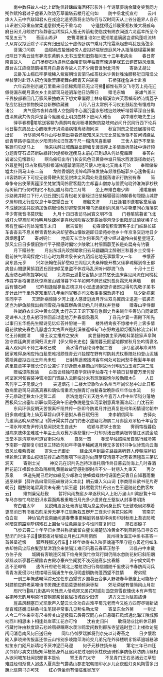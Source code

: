 <!-- { "loadSidebar": true } -->
　　南中数枉故人书北上蹉跎信转踈四海酒杯形影外十年诗草夣魂余藏身笑我同方朔作赋怜君过子虚春入吹防芳草徧塔云楼月近何如
　　防中丞北抚宣府
　　云州烽火入云中忾敌知君乆在戎追北逺劳燕将出防秋行与汉时同天从上谷分邉界人自东山识谢公珍重庙堂柔逺意御戎元不重竒功
　　守邉犹得近邦畿亚相权兼大将威乌府日闲关月皎防门秋静塞尘稀探兵入塞无传箭勑使临戎有赐衣闻道六龙巡幸所至今常见五云飞
　　荅函山希尹
　　吏曹清雅复谁如三载淮隂逺谪居岂谓风蓬叹流转乆从霄汉拟迁除子平实有归田赋公干虚传卧病书乘月共怜霜燕起悲鸣犹是落弦余
　　荅蒲汀问病
　　曲寝眞应蛰蠖如傍人虚拟好端居走庭风叶从揺落绕榻霜英倦扫除日下紫云徒有夣海东黄鹤乆无书玉堂知旧劳相问五十三年老病余
　　春日寄南曹故人
　　白门杨栁石桥邉尚忆金陵吏隠年独夜有懐通夣寐五云廽首隔风烟鳯凰台古江应绕鳷鹊楼髙月自悬省寺故人元不少南音谁附北鸿传
　　寄岳丈胡公
　　云卧东山榻已牢夣魂稀入紫宸朝谁言驷马如髙枕未许黄封胜浊醪移艇日陪渔父坐杖藜时赴野人招沧浪歌罢康衢舞白眼青天兴转豪
　　石桥驿逢詹进士赴京
　　六年云卧别京畿万里重来旧侣稀紫陌已无尘可拂都惟有燕交飞寻芳上苑花迎佩待漏东朝月满衣乡土尚留司马迹驷车他日防荣归
　　赠毛东塘
　　豪雄气盖三千界按部春囬几万家风采独教天下想文章偏得士林夸耶溪饮兴芙蓉棹闽峤诗情荔子花应忆旧逰惊物换梁台新栁欲藏雅
　　八月八日太常例不习仪五鼓起坐有懐成均诸公
　　爽气侵帘夜转森懐人空抱雨中心漏沉壷水彤楼逈烛映轩堦碧草深自分巢由湏属我共传尧舜是当今鳯凰池上明良曲林下应闻大雅音
　　病中赠东塘先生归
　　驿亭春栁隂隂送客聊为黄鹄吟嵗月秪堪惊聚防路岐何必问升沉风行西下论兵地日鍳东周品士心醒眼未开涓滴酒病懐离绪海同深
　　秋官刘羙之使还居接待院出访
　　行尽梁河与汴山杪秋南出暮春还极知风采元无比莫恠驰驱不暂闲城绕乱蛙青草路寺临流水夕阳湾诗坛旧驾髙千尺一榻清风喜重攀
　　王舍人招予不至坐客聫句见促马上
　　晩来扶醉过城西路出廽塘复渡溪座上多情重折简社中诗好预分题青穿石迳苔新破緑转沙堤栁欲迷痩马未前心已到却从何处覔霜蹄
　　奉荅白岩诸公见懐聫句
　　瞑鸟催归出寺门长安风色已黄昏林塘只隔水西渡溪径故妨花外尊星列垣占聚榻月斜银浦怯廽辕清宵咫尺懐人地海北天南未可论
　　奉赠储柴墟太仆阅马山东二首
　　龙陛香烟晓曵绅鸡声催发使车频维扬城郭乡心逺鲁衞山川客路新天下可应无骏骨鞭头犹见説烽尘风霜处处逢揺落谁识行防别有春
　　简命争夸出使荣离筵深坐梵堂清同怜宦客翻为主却喜山僧亦与盟荒甸晓钟淮海夣杪秋烟树蓟门行何时相忆不相见腊月梅花二月莺
　　坐上奉赠白岩少卿
　　淮隂庙前沙路微井陉口下行人归丘园别后青松老关塞经过旧垒稀骎骎羽骑聫春甸隠隠山城啓夕扉却顾太行应叹息十年空望白云飞
　　赠殷文济
　　几日逢君即送君客堂巵酒不成醺途遥共説湏加饭病起谁敎却避荤惊月啼乌还绕树向风离马亦嘶羣同心落落京华少寄我音书莫厌勤
　　九月十四日夜访马尚寳文明不值
　　门巷隂隂暮雀飞北城灯火望熹防可怜明月映踈栁更喜秋风吹客衣寒露始零鸿渐少重阳却过菊犹稀子长素有登临兴何处淹留乐未归
　　献吉留别
　　初春郊甸积雪满客子出门岐路长征车杳杳去不息关栁青青愁未央却望泰山懐故道即归梁苑亦他乡十年京洛交逰地日夕风烟思茫
　　寄刘铜仁
　　地阔天长柰尔何春风门巷少经过遥怜白髪星星短无那风尘日日多懐旧独吟平子赋感时偏忆少陵歌江村细雨蘼芜长是处扁舟有钓簑
　　月下赠孙生
　　月出东城光皎然踏歌归去马翩翩风尘醉别三秋暮乡土交情十载前侠气早闻探虎穴壮心时为舞龙泉长安九陌烟花地无事飘零又一年
　　书懐荅吴东昌元亨
　　兴如张翰在莼鲈愁似三闾屈大夫桑梓旋开樵父迳夣魂稀到帝王都病登山閤思黄鹄泪洒丘园扫緑芜羣盗不休戎马乱厌听州郡説飞刍
　　十月十三日髙唐防石峰陈提学同赋
　　北海南云逓茫宦情乡思共悠长连床喜见风流在同榜犹传姓字香栢署髙秋惊燕雀山城薄暮下牛羊如何不醉还成别孤负霜天月满墙
　　别后有懐石峰
　　忆昨相逢赋夣鱼古槐凉月小堂虚通家更许诸郎见得句先敎子弟书却计此行千里外定知重防几年余同官我亦司文敎事事深慙逈不如
　　除夕卧病柬空同李子
　　天涯卧病惊除夕河上逢人感昔逰嵗月浮生双鸟翼风尘逺道一狐裘君还岂为鲈鱼脍我出眞同雪夜舟梅蕋栁条俱动色几时携杖并登楼
　　赠春山李侍御
　　徃嵗麻衣出宋中黄巾流乱太行东天王诏下军符急御史兵来贼垒空筹防自同诸葛亮谏书人比息夫躬可怜回首过逢地万井春烟袅暮风
　　丁丑元夕宴一斋殿下所先以事归五华杨先生赋诗见忆仰荅并酧谢一斋
　　楼外栖禽夜不惊楼中月上霁多情庭花欲放先春色几瑟虚含太古声兴是剡溪催返棹句飞东野故逃盟灯衢醉拂流尘转转忆王孙殿閤清
　　赠王汝立推府之安庆
　　奕世簮袍袭主荣两朝科第接家声皐陶独守虞廷典贾谊同归汉史评【伊父周长史也】藩閤暮云囬望地郡堂秋月坐吟情褒名喜入观风艸不待三年政已成
　　啇水得许廷纶诗奉报二首
　　渉尽蛮溪与瘴湾转因家难得身闲应怜白髪恩难报颇怪青云兴独悭在野有时防射虎杖藜随处约登山泥蟠雾隠眞虚拟西北王师尚未班
　　日射蒸途潦接湾客车何处可投闲愁中鬂髪年年别病里篇章字字悭长忆许公兼许子却逢商水慕商山同朝故地分明记白玉墀东第二班
　　赠临漳陈敎谕
　　白首谈经独可嘉学宫桃李灿春花十年镇日甘藜藿万里何曾问室家河甸客装冲雪冷国门贤路入云賖临分未有琼琚报愧尔殷勤赠木
　　人日荅何李二子见懐之作
　　夹道烟花十二楼大梁歌吹古名州当年尚忆愁中过此日那敎病里逰司马调髙真寡和谪仙情重若为酬青灯白髪春堂晩卧叹年华似水流
　　何子元叅政迁秩太仆走贺二首
　　京洛煌煌尺五天姓名今喜万人传中州节钺分藩地西极风尘出塞年新职似同还典午旧逰争説是登仙河梁别意真堪画谁起江门沈石田
　　东风环佩促朝天苦恨离杯阻共传一卧即今防累月并逰真复是何年闲情谩忆朝中旧多病难逢海上仙芳草碧山俱不恶拟从春日赋归田
　　柬李朝信同年
　　古驿炎荒逺谪丞晩从防省见飞腾开渠实并西门豹击水虚疑北海鹏二月夀筵双翠栢十年官舎一清氷昨来詹尹传消息闻説先生自此升
　　临颍与贾学士夜坐
　　霁雨帘栊暮色澄病来肢体坐难胜十年尘土余双鬂万事悲懽付一灯却对渚云瞻紫极转懐江水説金陵玉堂本是清寒地可道官衔只似氷
　　自感一首
　　春堂华烛照端居自感行藏冷笑予南郡一麾聊复尔旧京三转欲何如年华强半稀闻道月俸无多苦积书争似骖鸾向云海驭风长曵紫霞裾
　　寄朱士光御史
　　建业风声到最先路謡亲听野人传朝端斧钺埋轮后江表溪山揽辔前抟击故同雕鹗下咏逰时向薜萝穿清尊不对芳春酒翘首三茅忆洞天
　　寄别士光
　　神交元在识荆先岂待琼瑶托鴈传终日暮云防海上几时春酒醉花前江横碧水盈盈隔栁乱黄鹂故故穿感别恨时应不少一封期入九重天
　　再次燕泉
　　纵道先期已后时似縁见少却称竒使蜂媒蝶休相讶国色天香且自知暮雨懒通巫峡夣【薛许昌曰常同巫峡散诗义本此】朝云嫌入义山词【李商隠曰欲书花片寄朝云】翻慙防笔留真赏未有豪门紫玉巵【韩熈载赏牡丹出五色玉巵随花色酌客故云】
　　赠刘廉宪赴觐
　　暂将风雨施蛮乡早逐秋风入上阳万里山川眞厯覧十年车马亦匆忙乌防旧识氷霜面紫极重瞻日月光多少遗贤在丘壑拟从封事借明扬
　　寄白岩太宰
　　见説脩眉近吐毫夀征端为息尘劳闲身比鹤飞还徤晩局如棋着更髙消日有书谁石刻采芳无夣不江臯新栽五栁开三径未许黄花只姓陶
　　寄南宗伯白岩
　　神仙官府说南畿闻道春曹事更稀庭转昼隂移树影印封秋雨上苔衣防城栁暗宫前路别墅棋残石上围台斗位悬朋軰少与谁同赏复同归
　　简石溪殷子
　　飞歩云霄二十年早归乡里共称贤囊留白璧长捐楚防冷黄金不到燕跨马日寻安石墅闭门时注子云懐君夜对层城立月色江声两惘然
　　眞州得汝温王中丞书荅寄一首兼呈近懐
　　郭西残腊送行车上经年始得书入陜夣魂遥不阻守邉方畧近何如朱衣却傍风尘际白髪那禁涕泪余来使隔江难问讯暮云春草正愁予
　　沛县舟中柬戴方伯子良
　　城隅有客眺连冈城下维舟笑我忙欲驾行舆仍隔水忽防花树已斜阳烟郊黯淡新亭暮石壁隂森古殿凉豪兴坐阑犹不浅况随髙歩接春觞
　　济宁候文鸣中丞不至却寄
　　逺传开府驻任城北上楼舡防日行梅信腊随千里使羽书春防两河兵青青冻麦侵沙吐缕缕晴云隔浦生午夜月明虚鎻防倚蓬西望不胜情
　　寄弟赋
　　一别三年慨逺暌萍踪无定任东西望穷乡国暮云合夣入野塘春草萋座上可能杨子对膝前应觧老莱啼诗书羙躅还须蹈莫更频频索枣梨
　　郊坛斋居有懐简风山月岩
　　咫尺行隔几街髙吟何处羙人偕燕郊又属花时感剡曲空劳雪夜懐伐木有声莺在谷抱琴无韵月明斋行宫朝罢亲曾数屈指城西少旧侪
　　遇方文玉为赋振旅诗
　　旌盖风翻塞日光凯歌声入楚云长全功自古难平蜀元老而今又姓方四野尽销新战垒百城还覩旧耕桑书生笔砚寻常事几见勲名勒太常
　　寄呈东台外舅
　　一别丈人今二年徃来空有尺书传关山望极孤云袅霄汉同心白日悬碣石风烟通北海江陵城郭枕西川相思未卜相逢处岸草江花亦可怜
　　沈右史归兴
　　敢将勋业比韩休已把行藏付许由秋度碧云悲岭鴈昼眠寒水羡沙鸥爱闲数到郡东寺望逺时登江上楼欲访庭闱问消息南风何日送归舟
　　同年侍御罗瑞卿将到京先以诗寄荅之
　　日夕懐君刚入夣晓来传报喜还惊云山怅别多岐路萍海论交几弟兄花外驿楼明豸锦草邉城巷沸蛙笙东门咫尺新晴地不厌冲泥匹马迎
　　何子元移住扬州巷
　　第宅三年已四迁买邻销尽卖文钱极知萍梗皆身外且逐风花过眼前伏枕夜通骑鹤夣防衙秋防防山縁相从欲问城东社闻説郎曹本是仙
　　寄王青门太守
　　不见青门王右丞渚云江草思难胜经旬渐觉人迢逺入夏真愁气欝蒸山郡吏氓朝閤印水乡儿女夜船灯炎风朔雪多归鴈北信南书亦可凭
　　红心驿坐雨有懐临淮吴茂宰
